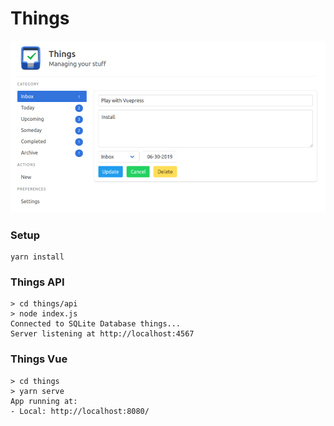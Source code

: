 # Things

<p align='center'><img src='screenshot.png'></p>

### Setup
```
yarn install
```

### Things API
```
> cd things/api
> node index.js
Connected to SQLite Database things...
Server listening at http://localhost:4567
```

### Things Vue
```
> cd things
> yarn serve
App running at:
- Local: http://localhost:8080/
```
